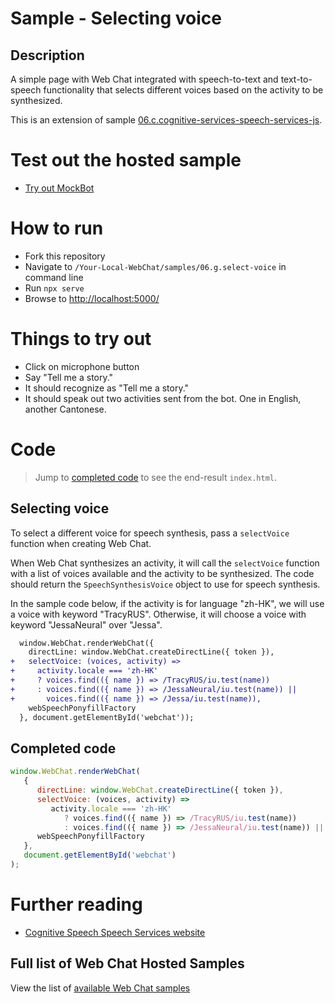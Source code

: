 # Sample - Selecting voice

## Description

A simple page with Web Chat integrated with speech-to-text and text-to-speech functionality that selects different voices based on the activity to be synthesized.

This is an extension of sample [06.c.cognitive-services-speech-services-js](https://github.com/microsoft/BotFramework-WebChat/tree/master/samples/06.c.cognitive-services-speech-services-js).

# Test out the hosted sample

-  [Try out MockBot](https://microsoft.github.io/BotFramework-WebChat/06.g.select-voice)

# How to run

-  Fork this repository
-  Navigate to `/Your-Local-WebChat/samples/06.g.select-voice` in command line
-  Run `npx serve`
-  Browse to [http://localhost:5000/](http://localhost:5000/)

# Things to try out

-  Click on microphone button
-  Say "Tell me a story."
-  It should recognize as "Tell me a story."
-  It should speak out two activities sent from the bot. One in English, another Cantonese.

# Code

> Jump to [completed code](#completed-code) to see the end-result `index.html`.

## Selecting voice

To select a different voice for speech synthesis, pass a `selectVoice` function when creating Web Chat.

When Web Chat synthesizes an activity, it will call the `selectVoice` function with a list of voices available and the activity to be synthesized. The code should return the `SpeechSynthesisVoice` object to use for speech synthesis.

In the sample code below, if the activity is for language "zh-HK", we will use a voice with keyword "TracyRUS". Otherwise, it will choose a voice with keyword "JessaNeural" over "Jessa".

```diff
  window.WebChat.renderWebChat({
    directLine: window.WebChat.createDirectLine({ token }),
+   selectVoice: (voices, activity) =>
+     activity.locale === 'zh-HK'
+     ? voices.find(({ name }) => /TracyRUS/iu.test(name))
+     : voices.find(({ name }) => /JessaNeural/iu.test(name)) ||
+       voices.find(({ name }) => /Jessa/iu.test(name)),
    webSpeechPonyfillFactory
  }, document.getElementById('webchat'));
```

## Completed code

```js
window.WebChat.renderWebChat(
   {
      directLine: window.WebChat.createDirectLine({ token }),
      selectVoice: (voices, activity) =>
         activity.locale === 'zh-HK'
            ? voices.find(({ name }) => /TracyRUS/iu.test(name))
            : voices.find(({ name }) => /JessaNeural/iu.test(name)) || voices.find(({ name }) => /Jessa/iu.test(name)),
      webSpeechPonyfillFactory
   },
   document.getElementById('webchat')
);
```

# Further reading

-  [Cognitive Speech Speech Services website](https://azure.microsoft.com/en-us/services/cognitive-services/speech-services/)

## Full list of Web Chat Hosted Samples

View the list of [available Web Chat samples](https://github.com/microsoft/BotFramework-WebChat/tree/master/samples)

